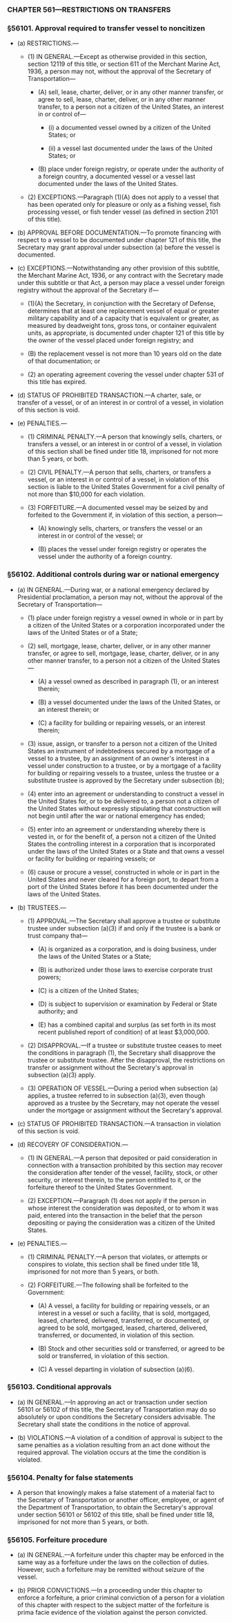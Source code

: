 ### **CHAPTER 561—RESTRICTIONS ON TRANSFERS**

### §56101. Approval required to transfer vessel to noncitizen
* (a) RESTRICTIONS.—

  * (1) IN GENERAL.—Except as otherwise provided in this section, section 12119 of this title, or section 611 of the Merchant Marine Act, 1936, a person may not, without the approval of the Secretary of Transportation—

    * (A) sell, lease, charter, deliver, or in any other manner transfer, or agree to sell, lease, charter, deliver, or in any other manner transfer, to a person not a citizen of the United States, an interest in or control of—

      * (i) a documented vessel owned by a citizen of the United States; or

      * (ii) a vessel last documented under the laws of the United States; or


    * (B) place under foreign registry, or operate under the authority of a foreign country, a documented vessel or a vessel last documented under the laws of the United States.


  * (2) EXCEPTIONS.—Paragraph (1)(A) does not apply to a vessel that has been operated only for pleasure or only as a fishing vessel, fish processing vessel, or fish tender vessel (as defined in section 2101 of this title).


* (b) APPROVAL BEFORE DOCUMENTATION.—To promote financing with respect to a vessel to be documented under chapter 121 of this title, the Secretary may grant approval under subsection (a) before the vessel is documented.

* (c) EXCEPTIONS.—Notwithstanding any other provision of this subtitle, the Merchant Marine Act, 1936, or any contract with the Secretary made under this subtitle or that Act, a person may place a vessel under foreign registry without the approval of the Secretary if—

  * (1)(A) the Secretary, in conjunction with the Secretary of Defense, determines that at least one replacement vessel of equal or greater military capability and of a capacity that is equivalent or greater, as measured by deadweight tons, gross tons, or container equivalent units, as appropriate, is documented under chapter 121 of this title by the owner of the vessel placed under foreign registry; and

  * (B) the replacement vessel is not more than 10 years old on the date of that documentation; or

  * (2) an operating agreement covering the vessel under chapter 531 of this title has expired.


* (d) STATUS OF PROHIBITED TRANSACTION.—A charter, sale, or transfer of a vessel, or of an interest in or control of a vessel, in violation of this section is void.

* (e) PENALTIES.—

  * (1) CRIMINAL PENALTY.—A person that knowingly sells, charters, or transfers a vessel, or an interest in or control of a vessel, in violation of this section shall be fined under title 18, imprisoned for not more than 5 years, or both.

  * (2) CIVIL PENALTY.—A person that sells, charters, or transfers a vessel, or an interest in or control of a vessel, in violation of this section is liable to the United States Government for a civil penalty of not more than $10,000 for each violation.

  * (3) FORFEITURE.—A documented vessel may be seized by and forfeited to the Government if, in violation of this section, a person—

    * (A) knowingly sells, charters, or transfers the vessel or an interest in or control of the vessel; or

    * (B) places the vessel under foreign registry or operates the vessel under the authority of a foreign country.

### §56102. Additional controls during war or national emergency
* (a) IN GENERAL.—During war, or a national emergency declared by Presidential proclamation, a person may not, without the approval of the Secretary of Transportation—

  * (1) place under foreign registry a vessel owned in whole or in part by a citizen of the United States or a corporation incorporated under the laws of the United States or of a State;

  * (2) sell, mortgage, lease, charter, deliver, or in any other manner transfer, or agree to sell, mortgage, lease, charter, deliver, or in any other manner transfer, to a person not a citizen of the United States—

    * (A) a vessel owned as described in paragraph (1), or an interest therein;

    * (B) a vessel documented under the laws of the United States, or an interest therein; or

    * (C) a facility for building or repairing vessels, or an interest therein;


  * (3) issue, assign, or transfer to a person not a citizen of the United States an instrument of indebtedness secured by a mortgage of a vessel to a trustee, by an assignment of an owner's interest in a vessel under construction to a trustee, or by a mortgage of a facility for building or repairing vessels to a trustee, unless the trustee or a substitute trustee is approved by the Secretary under subsection (b);

  * (4) enter into an agreement or understanding to construct a vessel in the United States for, or to be delivered to, a person not a citizen of the United States without expressly stipulating that construction will not begin until after the war or national emergency has ended;

  * (5) enter into an agreement or understanding whereby there is vested in, or for the benefit of, a person not a citizen of the United States the controlling interest in a corporation that is incorporated under the laws of the United States or a State and that owns a vessel or facility for building or repairing vessels; or

  * (6) cause or procure a vessel, constructed in whole or in part in the United States and never cleared for a foreign port, to depart from a port of the United States before it has been documented under the laws of the United States.


* (b) TRUSTEES.—

  * (1) APPROVAL.—The Secretary shall approve a trustee or substitute trustee under subsection (a)(3) if and only if the trustee is a bank or trust company that—

    * (A) is organized as a corporation, and is doing business, under the laws of the United States or a State;

    * (B) is authorized under those laws to exercise corporate trust powers;

    * (C) is a citizen of the United States;

    * (D) is subject to supervision or examination by Federal or State authority; and

    * (E) has a combined capital and surplus (as set forth in its most recent published report of condition) of at least $3,000,000.


  * (2) DISAPPROVAL.—If a trustee or substitute trustee ceases to meet the conditions in paragraph (1), the Secretary shall disapprove the trustee or substitute trustee. After the disapproval, the restrictions on transfer or assignment without the Secretary's approval in subsection (a)(3) apply.

  * (3) OPERATION OF VESSEL.—During a period when subsection (a) applies, a trustee referred to in subsection (a)(3), even though approved as a trustee by the Secretary, may not operate the vessel under the mortgage or assignment without the Secretary's approval.


* (c) STATUS OF PROHIBITED TRANSACTION.—A transaction in violation of this section is void.

* (d) RECOVERY OF CONSIDERATION.—

  * (1) IN GENERAL.—A person that deposited or paid consideration in connection with a transaction prohibited by this section may recover the consideration after tender of the vessel, facility, stock, or other security, or interest therein, to the person entitled to it, or the forfeiture thereof to the United States Government.

  * (2) EXCEPTION.—Paragraph (1) does not apply if the person in whose interest the consideration was deposited, or to whom it was paid, entered into the transaction in the belief that the person depositing or paying the consideration was a citizen of the United States.


* (e) PENALTIES.—

  * (1) CRIMINAL PENALTY.—A person that violates, or attempts or conspires to violate, this section shall be fined under title 18, imprisoned for not more than 5 years, or both.

  * (2) FORFEITURE.—The following shall be forfeited to the Government:

    * (A) A vessel, a facility for building or repairing vessels, or an interest in a vessel or such a facility, that is sold, mortgaged, leased, chartered, delivered, transferred, or documented, or agreed to be sold, mortgaged, leased, chartered, delivered, transferred, or documented, in violation of this section.

    * (B) Stock and other securities sold or transferred, or agreed to be sold or transferred, in violation of this section.

    * (C) A vessel departing in violation of subsection (a)(6).

### §56103. Conditional approvals
* (a) IN GENERAL.—In approving an act or transaction under section 56101 or 56102 of this title, the Secretary of Transportation may do so absolutely or upon conditions the Secretary considers advisable. The Secretary shall state the conditions in the notice of approval.

* (b) VIOLATIONS.—A violation of a condition of approval is subject to the same penalties as a violation resulting from an act done without the required approval. The violation occurs at the time the condition is violated.

### §56104. Penalty for false statements
* A person that knowingly makes a false statement of a material fact to the Secretary of Transportation or another officer, employee, or agent of the Department of Transportation, to obtain the Secretary's approval under section 56101 or 56102 of this title, shall be fined under title 18, imprisoned for not more than 5 years, or both.

### §56105. Forfeiture procedure
* (a) IN GENERAL.—A forfeiture under this chapter may be enforced in the same way as a forfeiture under the laws on the collection of duties. However, such a forfeiture may be remitted without seizure of the vessel.

* (b) PRIOR CONVICTIONS.—In a proceeding under this chapter to enforce a forfeiture, a prior criminal conviction of a person for a violation of this chapter with respect to the subject matter of the forfeiture is prima facie evidence of the violation against the person convicted.